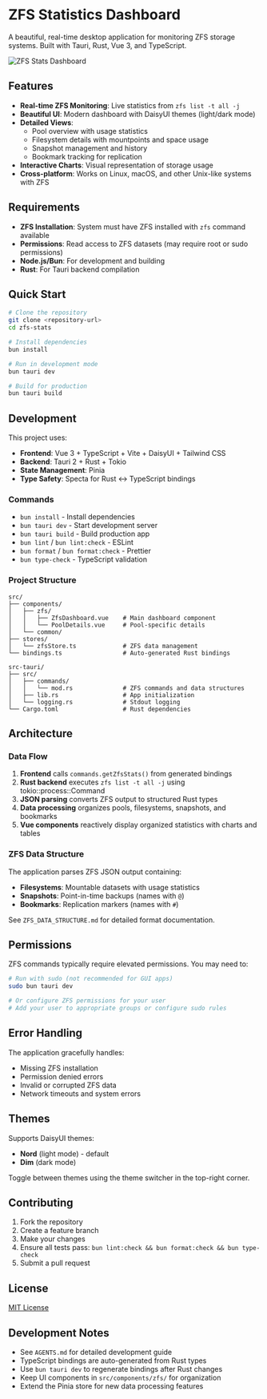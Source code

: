 # ZFS Statistics Dashboard

A beautiful, real-time desktop application for monitoring ZFS storage systems. Built with Tauri, Rust, Vue 3, and TypeScript.

![ZFS Stats Dashboard](https://via.placeholder.com/800x600/2563eb/ffffff?text=ZFS+Statistics+Dashboard)

## Features

- **Real-time ZFS Monitoring**: Live statistics from `zfs list -t all -j`
- **Beautiful UI**: Modern dashboard with DaisyUI themes (light/dark mode)
- **Detailed Views**: 
  - Pool overview with usage statistics
  - Filesystem details with mountpoints and space usage
  - Snapshot management and history
  - Bookmark tracking for replication
- **Interactive Charts**: Visual representation of storage usage
- **Cross-platform**: Works on Linux, macOS, and other Unix-like systems with ZFS

## Requirements

- **ZFS Installation**: System must have ZFS installed with `zfs` command available
- **Permissions**: Read access to ZFS datasets (may require root or sudo permissions)
- **Node.js/Bun**: For development and building
- **Rust**: For Tauri backend compilation

## Quick Start

```bash
# Clone the repository
git clone <repository-url>
cd zfs-stats

# Install dependencies
bun install

# Run in development mode
bun tauri dev

# Build for production
bun tauri build
```

## Development

This project uses:
- **Frontend**: Vue 3 + TypeScript + Vite + DaisyUI + Tailwind CSS
- **Backend**: Tauri 2 + Rust + Tokio
- **State Management**: Pinia
- **Type Safety**: Specta for Rust ↔ TypeScript bindings

### Commands

- `bun install` - Install dependencies
- `bun tauri dev` - Start development server
- `bun tauri build` - Build production app
- `bun lint` / `bun lint:check` - ESLint
- `bun format` / `bun format:check` - Prettier
- `bun type-check` - TypeScript validation

### Project Structure

```
src/
├── components/
│   ├── zfs/
│   │   ├── ZfsDashboard.vue    # Main dashboard component
│   │   └── PoolDetails.vue     # Pool-specific details
│   └── common/
├── stores/
│   └── zfsStore.ts             # ZFS data management
└── bindings.ts                 # Auto-generated Rust bindings

src-tauri/
├── src/
│   ├── commands/
│   │   └── mod.rs              # ZFS commands and data structures
│   ├── lib.rs                  # App initialization
│   └── logging.rs              # Stdout logging
└── Cargo.toml                  # Rust dependencies
```

## Architecture

### Data Flow

1. **Frontend** calls `commands.getZfsStats()` from generated bindings
2. **Rust backend** executes `zfs list -t all -j` using tokio::process::Command
3. **JSON parsing** converts ZFS output to structured Rust types
4. **Data processing** organizes pools, filesystems, snapshots, and bookmarks
5. **Vue components** reactively display organized statistics with charts and tables

### ZFS Data Structure

The application parses ZFS JSON output containing:
- **Filesystems**: Mountable datasets with usage statistics
- **Snapshots**: Point-in-time backups (names with `@`)
- **Bookmarks**: Replication markers (names with `#`)

See `ZFS_DATA_STRUCTURE.md` for detailed format documentation.

## Permissions

ZFS commands typically require elevated permissions. You may need to:

```bash
# Run with sudo (not recommended for GUI apps)
sudo bun tauri dev

# Or configure ZFS permissions for your user
# Add your user to appropriate groups or configure sudo rules
```

## Error Handling

The application gracefully handles:
- Missing ZFS installation
- Permission denied errors
- Invalid or corrupted ZFS data
- Network timeouts and system errors

## Themes

Supports DaisyUI themes:
- **Nord** (light mode) - default
- **Dim** (dark mode)

Toggle between themes using the theme switcher in the top-right corner.

## Contributing

1. Fork the repository
2. Create a feature branch
3. Make your changes
4. Ensure all tests pass: `bun lint:check && bun format:check && bun type-check`
5. Submit a pull request

## License

[MIT License](LICENSE)

## Development Notes

- See `AGENTS.md` for detailed development guide
- TypeScript bindings are auto-generated from Rust types
- Use `bun tauri dev` to regenerate bindings after Rust changes
- Keep UI components in `src/components/zfs/` for organization
- Extend the Pinia store for new data processing features